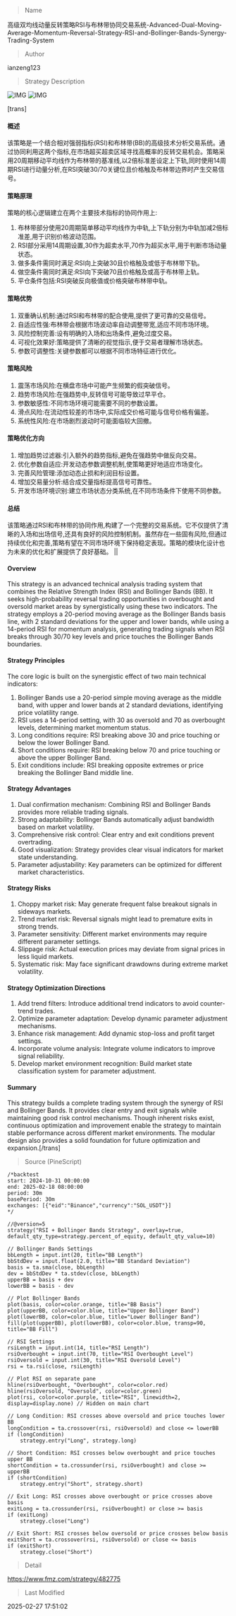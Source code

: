 
> Name

高级双均线动量反转策略RSI与布林带协同交易系统-Advanced-Dual-Moving-Average-Momentum-Reversal-Strategy-RSI-and-Bollinger-Bands-Synergy-Trading-System

> Author

ianzeng123

> Strategy Description

![IMG](https://www.fmz.com/upload/asset/2d86c96aa078d628f4120.png)
![IMG](https://www.fmz.com/upload/asset/2d85b42120e639f4b7163.png)




[trans]
#### 概述
该策略是一个结合相对强弱指标(RSI)和布林带(BB)的高级技术分析交易系统。通过协同利用这两个指标,在市场超买超卖区域寻找高概率的反转交易机会。策略采用20周期移动平均线作为布林带的基准线,以2倍标准差设定上下轨,同时使用14周期RSI进行动量分析,在RSI突破30/70关键位且价格触及布林带边界时产生交易信号。

#### 策略原理
策略的核心逻辑建立在两个主要技术指标的协同作用上:
1. 布林带部分使用20周期简单移动平均线作为中轨,上下轨分别为中轨加减2倍标准差,用于识别价格波动范围。
2. RSI部分采用14周期设置,30作为超卖水平,70作为超买水平,用于判断市场动量状态。
3. 做多条件需同时满足:RSI向上突破30且价格触及或低于布林带下轨。
4. 做空条件需同时满足:RSI向下突破70且价格触及或高于布林带上轨。
5. 平仓条件包括:RSI突破反向极值或价格突破布林带中轨。

#### 策略优势
1. 双重确认机制:通过RSI和布林带的配合使用,提供了更可靠的交易信号。
2. 自适应性强:布林带会根据市场波动率自动调整带宽,适应不同市场环境。
3. 风险控制完善:设有明确的入场和出场条件,避免过度交易。
4. 可视化效果好:策略提供了清晰的视觉指示,便于交易者理解市场状态。
5. 参数可调整性:关键参数都可以根据不同市场特征进行优化。

#### 策略风险
1. 震荡市场风险:在横盘市场中可能产生频繁的假突破信号。
2. 趋势市场风险:在强趋势中,反转信号可能导致过早平仓。
3. 参数敏感性:不同市场环境可能需要不同的参数设置。
4. 滑点风险:在流动性较差的市场中,实际成交价格可能与信号价格有偏差。
5. 系统性风险:在市场剧烈波动时可能面临较大回撤。

#### 策略优化方向
1. 增加趋势过滤器:引入额外的趋势指标,避免在强趋势中做反向交易。
2. 优化参数自适应:开发动态参数调整机制,使策略更好地适应市场变化。
3. 完善风险管理:添加动态止损和利润目标设置。
4. 增加交易量分析:结合成交量指标提高信号可靠性。
5. 开发市场环境识别:建立市场状态分类系统,在不同市场条件下使用不同参数。

#### 总结
该策略通过RSI和布林带的协同作用,构建了一个完整的交易系统。它不仅提供了清晰的入场和出场信号,还具有良好的风险控制机制。虽然存在一些固有风险,但通过持续优化和完善,策略有望在不同市场环境下保持稳定表现。策略的模块化设计也为未来的优化和扩展提供了良好基础。  ||

#### Overview
This strategy is an advanced technical analysis trading system that combines the Relative Strength Index (RSI) and Bollinger Bands (BB). It seeks high-probability reversal trading opportunities in overbought and oversold market areas by synergistically using these two indicators. The strategy employs a 20-period moving average as the Bollinger Bands basis line, with 2 standard deviations for the upper and lower bands, while using a 14-period RSI for momentum analysis, generating trading signals when RSI breaks through 30/70 key levels and price touches the Bollinger Bands boundaries.

#### Strategy Principles
The core logic is built on the synergistic effect of two main technical indicators:
1. Bollinger Bands use a 20-period simple moving average as the middle band, with upper and lower bands at 2 standard deviations, identifying price volatility range.
2. RSI uses a 14-period setting, with 30 as oversold and 70 as overbought levels, determining market momentum status.
3. Long conditions require: RSI breaking above 30 and price touching or below the lower Bollinger Band.
4. Short conditions require: RSI breaking below 70 and price touching or above the upper Bollinger Band.
5. Exit conditions include: RSI breaking opposite extremes or price breaking the Bollinger Band middle line.

#### Strategy Advantages
1. Dual confirmation mechanism: Combining RSI and Bollinger Bands provides more reliable trading signals.
2. Strong adaptability: Bollinger Bands automatically adjust bandwidth based on market volatility.
3. Comprehensive risk control: Clear entry and exit conditions prevent overtrading.
4. Good visualization: Strategy provides clear visual indicators for market state understanding.
5. Parameter adjustability: Key parameters can be optimized for different market characteristics.

#### Strategy Risks
1. Choppy market risk: May generate frequent false breakout signals in sideways markets.
2. Trend market risk: Reversal signals might lead to premature exits in strong trends.
3. Parameter sensitivity: Different market environments may require different parameter settings.
4. Slippage risk: Actual execution prices may deviate from signal prices in less liquid markets.
5. Systematic risk: May face significant drawdowns during extreme market volatility.

#### Strategy Optimization Directions
1. Add trend filters: Introduce additional trend indicators to avoid counter-trend trades.
2. Optimize parameter adaptation: Develop dynamic parameter adjustment mechanisms.
3. Enhance risk management: Add dynamic stop-loss and profit target settings.
4. Incorporate volume analysis: Integrate volume indicators to improve signal reliability.
5. Develop market environment recognition: Build market state classification system for parameter adjustment.

#### Summary
This strategy builds a complete trading system through the synergy of RSI and Bollinger Bands. It provides clear entry and exit signals while maintaining good risk control mechanisms. Though inherent risks exist, continuous optimization and improvement enable the strategy to maintain stable performance across different market environments. The modular design also provides a solid foundation for future optimization and expansion.[/trans]



> Source (PineScript)

``` pinescript
/*backtest
start: 2024-10-31 00:00:00
end: 2025-02-18 08:00:00
period: 30m
basePeriod: 30m
exchanges: [{"eid":"Binance","currency":"SOL_USDT"}]
*/

//@version=5
strategy("RSI + Bollinger Bands Strategy", overlay=true, default_qty_type=strategy.percent_of_equity, default_qty_value=10)

// Bollinger Bands Settings
bbLength = input.int(20, title="BB Length")
bbStdDev = input.float(2.0, title="BB Standard Deviation")
basis = ta.sma(close, bbLength)
dev = bbStdDev * ta.stdev(close, bbLength)
upperBB = basis + dev
lowerBB = basis - dev

// Plot Bollinger Bands
plot(basis, color=color.orange, title="BB Basis")
plot(upperBB, color=color.blue, title="Upper Bollinger Band")
plot(lowerBB, color=color.blue, title="Lower Bollinger Band")
fill(plot(upperBB), plot(lowerBB), color=color.blue, transp=90, title="BB Fill")

// RSI Settings
rsiLength = input.int(14, title="RSI Length")
rsiOverbought = input.int(70, title="RSI Overbought Level")
rsiOversold = input.int(30, title="RSI Oversold Level")
rsi = ta.rsi(close, rsiLength)

// Plot RSI on separate pane
hline(rsiOverbought, "Overbought", color=color.red)
hline(rsiOversold, "Oversold", color=color.green)
plot(rsi, color=color.purple, title="RSI", linewidth=2, display=display.none) // Hidden on main chart

// Long Condition: RSI crosses above oversold and price touches lower BB
longCondition = ta.crossover(rsi, rsiOversold) and close <= lowerBB
if (longCondition)
    strategy.entry("Long", strategy.long)

// Short Condition: RSI crosses below overbought and price touches upper BB
shortCondition = ta.crossunder(rsi, rsiOverbought) and close >= upperBB
if (shortCondition)
    strategy.entry("Short", strategy.short)

// Exit Long: RSI crosses above overbought or price crosses above basis
exitLong = ta.crossunder(rsi, rsiOverbought) or close >= basis
if (exitLong)
    strategy.close("Long")

// Exit Short: RSI crosses below oversold or price crosses below basis
exitShort = ta.crossover(rsi, rsiOversold) or close <= basis
if (exitShort)
    strategy.close("Short")

```

> Detail

https://www.fmz.com/strategy/482775

> Last Modified

2025-02-27 17:51:02
